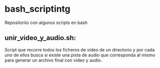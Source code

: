 # bash_scriptintg
Repositoriio con algunos scripts en bash

## unir_video_y_audio.sh:

Script que recorre todos los ficheros de video de un directorio y por cada uno de ellos
busca si existe una pista de audio que corresponda al mismo para generar un archivo final
con video y audio.
